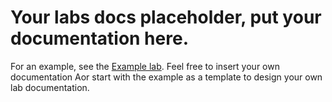 # Your labs docs placeholder, put your documentation here.

For an example, see the [Example lab](../Example/example.adoc). Feel free to insert your own documentation
Aor start with the example as a template to design your own lab documentation. 
